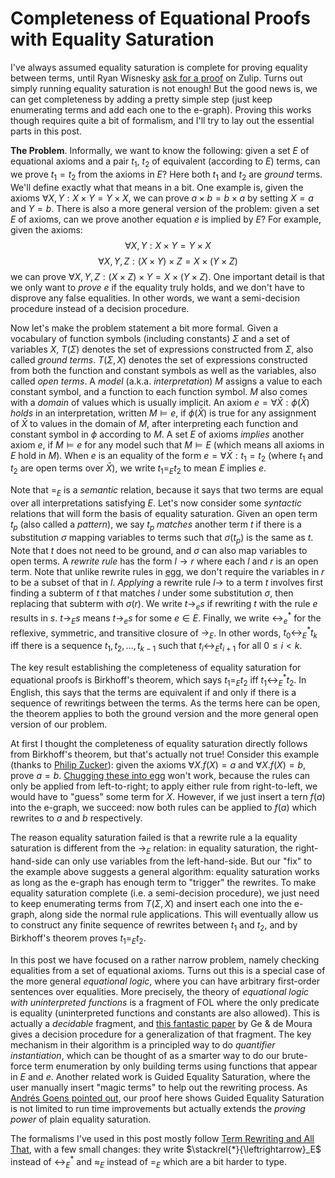 # Completeness of Equational Proofs with Equality Saturation

I've always assumed equality saturation is complete for proving equality between terms, until Ryan Wisnesky [ask for a proof](https://egraphs.zulipchat.com/#narrow/channel/328977-topic.2Ftheory/topic/ground.20vs.20non-ground.20theorem.20proving/near/502918453) on Zulip. Turns out simply running equality saturation is not enough! But the good news is, we can get completeness by adding a pretty simple step (just keep enumerating terms and add each one to the e-graph). Proving this works though requires quite a bit of formalism, and I'll try to lay out the essential parts in this post. 

**The Problem**. Informally, we want to know the following: given a set $E$ of equational axioms and a pair $t_1$, $t_2$ of equivalent (according to $E$) terms, can we prove $t_1 = t_2$ from the axioms in $E$? Here both $t_1$ and $t_2$ are *ground* terms. We'll define exactly what that means in a bit. One example is, given the axioms $\forall X, Y: X\times Y = Y\times X$, we can prove $a \times b = b \times a$ by setting $X = a$ and $Y = b$. There is also a more general version of the problem: given a set $E$ of axioms, can we prove another equation $e$ is implied by $E$? For example, given the axioms: $$\forall X, Y: X\times Y = Y\times X$$ $$\forall X, Y, Z: (X\times Y) \times Z = X \times (Y \times Z)$$ we can prove $\forall X, Y, Z: (X \times Z) \times Y = X \times (Y \times Z)$. One important detail is that we only want to *prove* $e$ if the equality truly holds, and we don't have to disprove any false equalities. In other words, we want a semi-decision procedure instead of a decision procedure. 

Now let's make the problem statement a bit more formal. Given a vocabulary of function symbols (including constants) $\Sigma$ and a set of variables $X$, $T(\Sigma)$ denotes the set of expressions constructed from $\Sigma$, also called *ground terms*. $T(\Sigma, X)$ denotes the set of expressions constructed from both the function and constant symbols as well as the variables, also called *open terms*. A *model* (a.k.a. *interpretation*) $M$ assigns a value to each constant symbol, and a function to each function symbol. $M$ also comes with a *domain* of values which is usually implicit. An axiom $e = \forall \bar X: \phi(\bar X)$ *holds* in an interpretation, written $M \models e$, if $\phi(\bar X)$ is true for any assignment of $\bar X$ to values in the domain of $M$, after interpreting each function and constant symbol in $\phi$ according to $M$. A set $E$ of axioms *implies* another axiom $e$, if $M \models e$ for any model such that $M \models E$ (which means all axioms in $E$ hold in $M$). When $e$ is an equality of the form $e = \forall \bar X: t_1 = t_2$ (where $t_1$ and $t_2$ are open terms over $\bar X$), we write $t_1 =_E t_2$ to mean $E$ implies $e$. 

Note that $=_E$ is a *semantic* relation, because it says that two terms are equal over all interpretations satisfying $E$. Let's now consider some *syntactic* relations that will form the basis of equality saturation. Given an open term $t_p$ (also called a *pattern*), we say $t_p$ *matches* another term $t$ if there is a substitution $\sigma$ mapping variables to terms such that $\sigma(t_p)$ is the same as $t$. Note that $t$ does not need to be ground, and $\sigma$ can also map variables to open terms. A *rewrite rule* has the form $l \rightarrow r$ where each $l$ and $r$ is an open term. Note that unlike rewrite rules in [egg](https://egraphs-good.github.io), we don't require the variables in $r$ to be a subset of that in $l$. *Applying* a rewrite rule $l \rightarrow$ to a term $t$ involves first finding a subterm of $t$ that matches $l$ under some substitution $\sigma$, then replacing that subterm with $\sigma(r)$. We write $t \rightarrow_e s$ if rewriting $t$ with the rule $e$ results in $s$. $t \rightarrow_E s$ means $t \rightarrow_e s$ for some $e \in E$. Finally, we write $\leftrightarrow_e^*$ for the reflexive, symmetric, and transitive closure of $\rightarrow_E$. In other words, $t_0 \leftrightarrow_E^* t_k$ iff there is a sequence $t_1, t_2, \ldots, t_{k-1}$ such that $t_i \leftrightarrow_E t_{i+1}$ for all $0 \leq i < k$. 

The key result establishing the completeness of equality saturation for equational proofs is Birkhoff's theorem, which says $t_1 =_E t_2$ iff $t_1 \leftrightarrow_E^* t_2$. In English, this says that the terms are equivalent if and only if there is a sequence of rewritings between the terms. As the terms here can be open, the theorem applies to both the ground version and the more general open version of our problem. 

At first I thought the completeness of equality saturation directly follows from Birkhoff's theorem, but that's actually not true! Consider this example (thanks to [Philip Zucker](https://egraphs.zulipchat.com/#narrow/channel/328977-topic.2Ftheory/topic/ground.20vs.20non-ground.20theorem.20proving/near/504474125)): given the axioms $\forall X . f(X) = a$ and $\forall X. f(X) = b$, prove $a = b$. [Chugging these into egg](https://egraphs-good.github.io/egglog/?program=XQAAgAB7AAAAAAAAAAAUGQgnfMUD9dO1z8bgG1j6kaTP2h1OxcpyZZa24MNfiu-w0tkVd84NjEqmb3GFrnBsvJhXin81HzEaRhWwvUFVmE54Mdew2ng8wLpq90gRBWT_mMFgAA%253D%253D) won't work, because the rules can only be applied from left-to-right; to apply either rule from right-to-left, we would have to "guess" some term for $X$. However, if we just insert a tern $f(a)$ into the e-graph, we succeed: now both rules can be applied to $f(a)$ which rewrites to $a$ and $b$ respectively. 

The reason equality saturation failed is that a rewrite rule a la equality saturation is different from the $\rightarrow_E$ relation: in equality saturation, the right-hand-side can only use variables from the left-hand-side. But our "fix" to the example above suggests a general algorithm: equality saturation works as long as the e-graph has enough term to "trigger" the rewrites. To make equality saturation complete (i.e. a semi-decision procedure), we just need to keep enumerating terms from $T(\Sigma, X)$ and insert each one into the e-graph, along side the normal rule applications. This will eventually allow us to construct any finite sequence of rewrites between $t_1$ and $t_2$, and by Birkhoff's theorem proves $t_1 =_E t_2$. 

In this post we have focused on a rather narrow problem, namely checking equalities from a set of equational axioms. Turns out this is a special case of the more general *equational logic*, where you can have arbitrary first-order sentences over equalities. More precisely, the theory of *equational logic with uninterpreted functions* is a fragment of FOL where the only predicate is equality (uninterpreted functions and constants are also allowed). This is actually a *decidable* fragment, and [this fantastic paper](https://link.springer.com/chapter/10.1007/978-3-642-02658-4_25) by Ge & de Moura gives a decision procedure for a generalization of that fragment. The key mechanism in their algorithm is a principled way to do *quantifier instantiation*, which can be thought of as a smarter way to do our brute-force term enumeration by only building terms using functions that appear in $E$ and $e$. Another related work is Guided Equality Saturation, where the user manually insert "magic terms" to help out the rewriting process. As [Andrés Goens pointed out](https://egraphs.zulipchat.com/#narrow/channel/328977-topic.2Ftheory/topic/ground.20vs.20non-ground.20theorem.20proving/near/505062654), our proof here shows Guided Equality Saturation is not limited to run time improvements but actually extends the *proving power* of plain equality saturation. 

The formalisms I've used in this post mostly follow [Term Rewriting and All That](https://www.cambridge.org/core/books/term-rewriting-and-all-that/71768055278D0DEF4FFC74722DE0D707), with a few small changes: they write $\stackrel{*}{\leftrightarrow}_E$ instead of $\leftrightarrow^*_E$ and $\approx_E$ instead of $=_E$ which are a bit harder to type. 